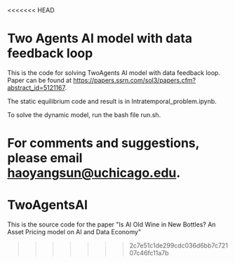 <<<<<<< HEAD
# Two Agents AI model with data feedback loop
This is the code for solving TwoAgents AI model with data feedback loop.
Paper can be found at https://papers.ssrn.com/sol3/papers.cfm?abstract_id=5121167.

The static equilibrium code and result is in Intratemporal_problem.ipynb.

To solve the dynamic model, run the bash file run.sh. 

For comments and suggestions, please email haoyangsun@uchicago.edu. 
=======
# TwoAgentsAI
This is the source code for the paper "Is AI Old Wine in New Bottles? An Asset Pricing model on AI and Data Economy"
>>>>>>> 2c7e51c1de299cdc036d6bb7c72107c46fc11a7b

